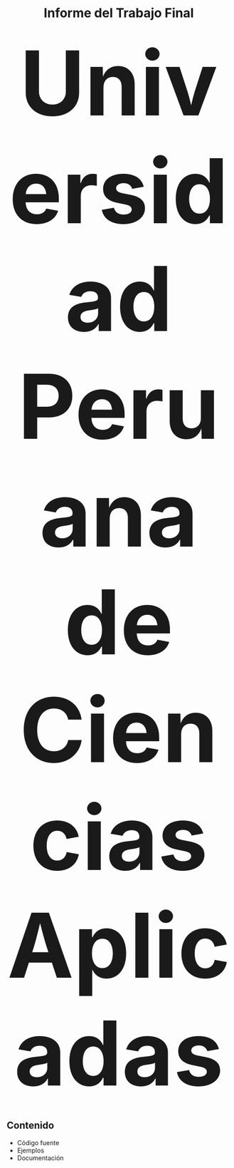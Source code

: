 <div align="center">

<h1>Informe del Trabajo Final</h1>

<p><strong><span style="font-size:200;">Universidad Peruana de Ciencias Aplicadas</span></strong></p>

</div>




## Contenido
- Código fuente
- Ejemplos
- Documentación
